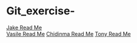 # Git_exercise-

[Jake Read Me](Jake.md)                               
[Vasile Read Me](vasile-antohi.md)
[Chidinma Read Me](ce.md)
[Tony Read Me](anthony-aboufrancis.md)
